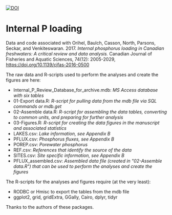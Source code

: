 [![DOI](https://zenodo.org/badge/67434289.svg)](https://zenodo.org/badge/latestdoi/67434289)

# Internal P loading

Data and code associated with Orihel, Baulch, Casson, North, Parsons, Seckar, and Venkiteswaran. 2017. *Internal phosphorus loading in Canadian freshwaters: A critical review and data analysis.* Canadian Journal of Fisheries and Aquatic Sciences, 74(12): 2005-2029, https://doi.org/10.1139/cjfas-2016-0500

The raw data and R-scripts used to perform the analyses and create the figures are here:

- Internal_P_Review_Database_for_archive.mdb: *MS Access database with six tables*
- 01-Export data.R: *R-script for pulling data from the mdb file via SQL commands or mdb.get*
- 02-Assemble data.R: *R-script for assembling the data tables, converting to common units, and preparing for further analysis*
- 03-Figures.R: *R-script for creating the data figures in the manuscript and associated statistics*
- LAKES.csv: *Lake information, see Appendix B*
- PFLUX.csv: *Phosphorus fluxes, see Appendix B*
- POREP.csv: *Porewater phosphorus*
- REF.csv: *References that identify the source of the data*
- SITES.csv: *Site specific information, see Appendix B*
- PFLUX_assembled.csv: *Assembled data file (created in "02-Assemble data.R") that can be used to perform the analyses and create the figures*

The R-scripts for the analyses and figures require (at the very least):
* RODBC or Hmisc to export the tables from the mdb file
* ggplot2, grid, gridExtra, GGally, Cairo, dplyr, tidyr

Thanks to the authors of these packages.

